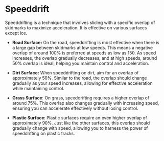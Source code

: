 # Speeddrift

Speeddrifting is a technique that involves sliding with a specific overlap of skidmarks to maximize acceleration. It is effective on various surfaces except ice.

- **Road Surface:** On the road, speeddrifting is most effective when there is a large gap between skidmarks at low speeds. This means a negative overlap of around 100% is preferred at speeds as low as 150. As speed increases, the overlap gradually decreases, and at high speeds, around 50% overlap is ideal, helping you maintain control and acceleration.

- **Dirt Surface:** When speeddrifting on dirt, aim for an overlap of approximately 50%. Similar to the road, the overlap should change gradually as your speed increases, allowing for effective acceleration while maintaining control.

- **Grass Surface:** On grass, speeddrifting requires a higher overlap of around 75%. This overlap also changes gradually with increasing speed, ensuring you can accelerate effectively without losing control.

- **Plastic Surface:** Plastic surfaces require an even higher overlap of approximately 90%. Just like the other surfaces, this overlap should gradually change with speed, allowing you to harness the power of speeddrifting on plastic tracks.
